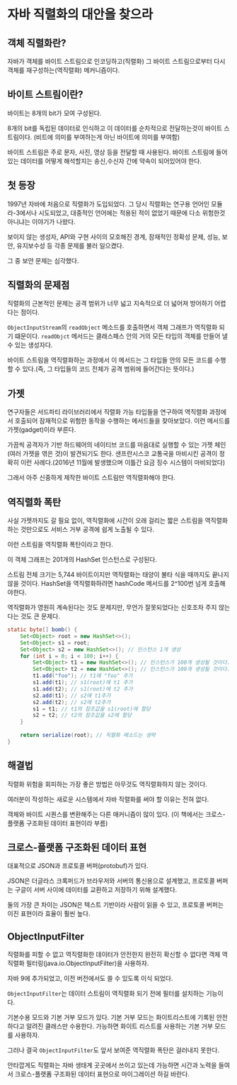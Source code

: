 # 자바 직렬화의 대안을 찾으라

## 객체 직렬화란?
자바가 객체를 바이트 스트림으로 인코딩하고(직렬화) 그 바이트 스트림으로부터 다시 객체를 재구성하는(역직렬화) 메커니즘이다.

## 바이트 스트림이란?
바이트는 8개의 bit가 모여 구성된다.

8개의 bit를 독립된 데이터로 인식하고 이 데이터를 순차적으로 전달하는것이 바이트 스트림이다. (비트에 의미를 부여하는게 아닌 바이트에 의미를 부여함)

바이트 스트림은 주로 문자, 사진, 영상 등을 전달할 때 사용된다. 바이트 스트림에 들어있는 데이터를 어떻게 해석할지는 송신,수신자 간에 약속이 되어있어야 한다. 

## 첫 등장
1997년 자바에 처음으로 직렬화가 도입되었다. 그 당시 직렬화는 연구용 언어인 모듈라-3에서나 시도되었고, 대중적인 언어에는 적용된 적이 없었기 때문에 다소 위험한것 아니냐는 이야기가 나왔다.

보이지 않는 생성자, API와 구현 사이의 모호해진 경계, 잠재적인 정확성 문제, 성능, 보안, 유지보수성 등 각종 문제를 불러 일으켰다.

그 중 보안 문제는 심각했다.

## 직렬화의 문제점
직렬화의 근본적인 문제는 공격 범위가 너무 넓고 지속적으로 더 넓어져 방어하기 어렵다는 점이다.

`ObjectInputStream`의 `readObject` 메소드를 호출하면서 객체 그래프가 역직렬화 되기 떄문이다. 
`readObjct` 메서드는 클래스패스 안의 거의 모든 타입의 객체를 만들어 낼 수 있는 생성자다.

바이트 스트림을 역직렬화하는 과정에서 이 메서드는 그 타입들 안의 모든 코드를 수행할 수 있다.(즉, 그 타입들의 코드 전체가 공격 범위에 들어간다는 뜻이다.)

## 가젯

연구자들은 서드파티 라이브러리에서 직렬화 가능 타입들을 연구하여 역직렬화 과정에서 호출되어 잠재적으로 위험한 동작을 수행하는 메서드들을 찾아보았다.
이런 메서드를 가젯(gadget)이라 부른다.

가끔씩 공격자가 기반 하드웨어의 네이티브 코드를 마음대로 실행할 수 있는 가젯 체인(여러 가젯을 엮은 것)이 발견되기도 한다.
샌프란시스코 교통국을 마비시킨 공격이 정확히 이런 사례다.(2016년 11월에 발생했으며 이틀간 요금 징수 시스템이 마비되었다)

그래서 아주 신중하게 제작한 바이트 스트림만 역직렬화해야 한다.

## 역직렬화 폭탄
사실 가젯까지도 갈 필요 없이, 역직렬화에 시간이 오래 걸리는 짧은 스트림을 역직렬화하는 것만으로도 서비스 거부 공격에 쉽게 노출될 수 있다.

이런 스트림을 역직렬화 폭탄이라고 한다.

이 객체 그래프는 201개의 HashSet 인스턴스로 구성된다.

스트림 전체 크기는 5,744 바이트이지만 역직렬화는 태양이 불타 식을 때까지도 끝나지 않을 것이다.
HashSet을 역직렬화하려면 hashCode 메서드를 2^100번 넘게 호출해야한다. 

역직렬화가 영원히 계속된다는 것도 문제지만, 무언가 잘못되었다는 신호조차 주지 않는다는 것도 큰 문제다.

```java
static byte[] bomb() {
    Set<Object> root = new HashSet<>();
    Set<Object> s1 = root;
    Set<Object> s2 = new HashSet<>(); // 인스턴스 1개 생성
    for (int i = 0; i < 100; i++) {
        Set<Object> t1 = new HashSet<>(); // 인스턴스가 100개 생성될 것이다.
        Set<Object> t2 = new HashSet<>(); // 인스턴스가 100개 생성될 것이다.
        t1.add("foo"); // t1에 "foo" 추가
        s1.add(t1); // s1(root)에 t1 추가
        s1.add(t2); // s1(root)에 t2 추가
        s2.add(t1); // s2에 t1추가
        s2.add(t2); // s2에 t2추가
        s1 = t1; // t1의 참조값을 s1(root)에 할당
        s2 = t2; // t2의 참조값을 s2에 할당
    }
    
    return serialize(root); // 직렬화 메소드는 생략
}
```

## 해결법
직렬화 위험을 회피하는 가장 좋은 방법은 아무것도 역직렬화하지 않는 것이다.

여러분이 작성하는 새로운 시스템에서 자바 직렬화를 써야 할 이유는 전혀 없다.

객체와 바이트 시퀀스를 변환해주는 다른 매커니즘이 많이 있다. (이 책에서는 크로스-플랫폼 구조화된 데이터 표현이라 부름)

## 크로스-플랫폼 구조화된 데이터 표현
대표적으로 JSON과 프로토콜 버퍼(protobuf)가 있다.

JSON은 더글라스 크록퍼드가 브라우저와 서버의 통신용으로 설계했고, 프로토콜 버퍼는 구글이 서버 사이에 데이터를 교환하고 저장하기 위해 설계했다.

둘의 가장 큰 차이는 JSON은 텍스트 기반이라 사람이 읽을 수 있고, 프로토콜 버퍼는 이진 표현이라 효율이 훨씬 높다.

## ObjectInputFilter
직렬화를 피할 수 없고 역직렬화한 데이터가 안전한지 완전히 확신할 수 없다면 객체 역직렬화 필터링(java.io.ObjectInputFilter)을 사용하자.

자바 9에 추가되었고, 이전 버전에서도 쓸 수 있도록 이식 되었다.

`ObjectInputFilter`는 데이터 스트림이 역직렬화 되기 전에 필터를 설치하는 기능이다.

기본수용 모드와 기본 거부 모드가 있다. 기본 거부 모드는 화이트리스트에 기록된 안전하다고 알려진 클래스만 수용한다.
가능하면 화이트 리스트를 사용하는 기본 거부 모드를 사용하자.

그러나 결국 `ObjectInputFilter`도 앞서 보여준 역직렬화 폭탄은 걸러내지 못한다.

안타깝게도 직렬화는 자바 생태계 곳곳에서 쓰이고 있는데 가능하면 시간과 노력을 들여서 크로스-플랫폼 구조화된 데이터 표현으로 마이그레이션 하길 바란다.